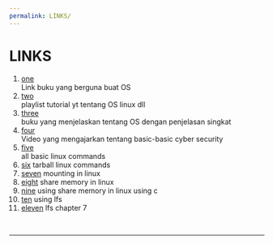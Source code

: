 ```yaml
---
permalink: LINKS/
---
```


# LINKS

1. [one](https://www.os-book.com/OS10/slide-dir/)<br>
    Link buku yang berguna buat OS
2. [two](https://os.vlsm.org/playlists/)<br>
    playlist tutorial yt tentang OS linux dll
3. [three](https://rms46.vlsm.org/2/213.pdf)<br>
    buku yang menjelaskan tentang OS dengan penjelasan singkat
4. [four](https://www.youtube.com/watch?v=U_P23SqJaDc)<br>
    Video yang mengajarkan tentang basic-basic cyber security
5. [five](https://www.javatpoint.com/linux-commands)<br>
    all basic linux commands
6. [six](https://www.geeksforgeeks.org/tar-command-linux-examples/)
    tarball linux commands
7. [seven](https://linuxize.com/post/how-to-mount-and-unmount-file-systems-in-linux/)
    mounting in linux
8. [eight](https://www.scaler.com/topics/shared-memory-linux/)
    share memory in linux 
9. [nine](https://dev.to/0xog_pg/using-shared-memory-in-linux-1p62)
    using share memory in linux using c
10. [ten](https://www.linuxfromscratch.org/lfs/view/12.0/chapter05/)
     using lfs
11. [eleven](https://www.linuxfromscratch.org/lfs/view/12.0/chapter07/cleanup.html)
    lfs chapter 7
   <br>
   <hr>
   
